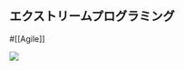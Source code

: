 ## エクストリームプログラミング

#[[Agile]]

![](https://upload.wikimedia.org/wikipedia/commons/thumb/8/84/Extreme_Programming.svg/1200px-Extreme_Programming.svg.png)
